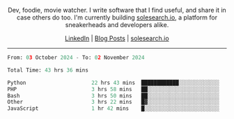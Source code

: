 <p align="center">Dev, foodie, movie watcher. I write software that I find useful, and share it in case others do too. I'm currently building <a href="https://solesearch.io">solesearch.io</a>, a platform for sneakerheads and developers alike.</p>
<p align="center">
  <a href="https://www.linkedin.com/in/peter-rauscher">LinkedIn</a>
  |
  <a href="https://dev.to/peterrauscher">Blog Posts</a>
  |
  <a href="https://solesearch.io">solesearch.io</a>
</p>
<hr/>
<!--START_SECTION:waka-->

```python
From: 03 October 2024 - To: 02 November 2024

Total Time: 43 hrs 36 mins

Python                     22 hrs 43 mins  ████████████░░░░░░░░░░░░░   48.37 %
PHP                        3 hrs 58 mins   ██░░░░░░░░░░░░░░░░░░░░░░░   08.47 %
Bash                       3 hrs 50 mins   ██░░░░░░░░░░░░░░░░░░░░░░░   08.18 %
Other                      3 hrs 22 mins   █▓░░░░░░░░░░░░░░░░░░░░░░░   07.18 %
JavaScript                 1 hr 42 mins    █░░░░░░░░░░░░░░░░░░░░░░░░   03.64 %
```

<!--END_SECTION:waka-->
